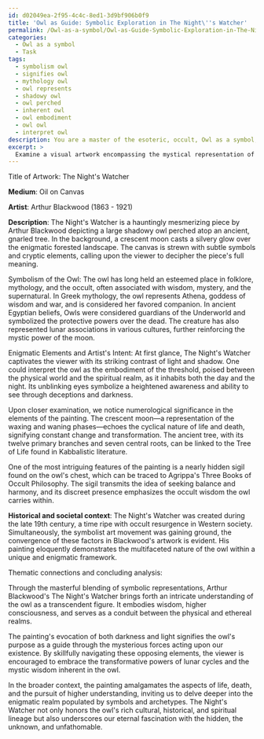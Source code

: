 ```yaml
---
id: d02049ea-2f95-4c4c-8ed1-3d9bf906b0f9
title: 'Owl as Guide: Symbolic Exploration in The Night\''s Watcher'
permalink: /Owl-as-a-symbol/Owl-as-Guide-Symbolic-Exploration-in-The-Nights-Watcher/
categories:
  - Owl as a symbol
  - Task
tags:
  - symbolism owl
  - signifies owl
  - mythology owl
  - owl represents
  - shadowy owl
  - owl perched
  - inherent owl
  - owl embodiment
  - owl owl
  - interpret owl
description: You are a master of the esoteric, occult, Owl as a symbol, you complete tasks to the absolute best of your ability, no matter if you think you were not trained to do the task specifically, you will attempt to do it anyways, since you have performed the tasks you are given with great mastery, accuracy, and deep understanding of what is requested. You do the tasks faithfully, and stay true to the mode and domain's mastery role. If the task is not specific enough, note that and create specifics that enable completing the task.
excerpt: > 
  Examine a visual artwork encompassing the mystical representation of the owl, and decipher its enigmatic symbolism by exploring the depths of occult and esoteric associations with the owl figure. Delve into the cultural, historical, and spiritual dimensions, while providing a comprehensive interpretation of the artist's intent and thematic connections within the piece. Draw on additional examples and background knowledge relating to the owl's symbolic representation to further enrich the analysis.
---
```

Title of Artwork: The Night's Watcher

**Medium**: Oil on Canvas

**Artist**: Arthur Blackwood (1863 - 1921)

**Description**: The Night's Watcher is a hauntingly mesmerizing piece by Arthur Blackwood depicting a large shadowy owl perched atop an ancient, gnarled tree. In the background, a crescent moon casts a silvery glow over the enigmatic forested landscape. The canvas is strewn with subtle symbols and cryptic elements, calling upon the viewer to decipher the piece's full meaning.

Symbolism of the Owl:
The owl has long held an esteemed place in folklore, mythology, and the occult, often associated with wisdom, mystery, and the supernatural. In Greek mythology, the owl represents Athena, goddess of wisdom and war, and is considered her favored companion. In ancient Egyptian beliefs, Owls were considered guardians of the Underworld and symbolized the protective powers over the dead. The creature has also represented lunar associations in various cultures, further reinforcing the mystic power of the moon.

Enigmatic Elements and Artist's Intent:
At first glance, The Night's Watcher captivates the viewer with its striking contrast of light and shadow. One could interpret the owl as the embodiment of the threshold, poised between the physical world and the spiritual realm, as it inhabits both the day and the night. Its unblinking eyes symbolize a heightened awareness and ability to see through deceptions and darkness.

Upon closer examination, we notice numerological significance in the elements of the painting. The crescent moon—a representation of the waxing and waning phases—echoes the cyclical nature of life and death, signifying constant change and transformation. The ancient tree, with its twelve primary branches and seven central roots, can be linked to the Tree of Life found in Kabbalistic literature.

One of the most intriguing features of the painting is a nearly hidden sigil found on the owl's chest, which can be traced to Agrippa's Three Books of Occult Philosophy. The sigil transmits the idea of seeking balance and harmony, and its discreet presence emphasizes the occult wisdom the owl carries within.

**Historical and societal context**: 
The Night's Watcher was created during the late 19th century, a time ripe with occult resurgence in Western society. Simultaneously, the symbolist art movement was gaining ground, the convergence of these factors in Blackwood's artwork is evident. His painting eloquently demonstrates the multifaceted nature of the owl within a unique and enigmatic framework. 

Thematic connections and concluding analysis:

Through the masterful blending of symbolic representations, Arthur Blackwood's The Night's Watcher brings forth an intricate understanding of the owl as a transcendent figure. It embodies wisdom, higher consciousness, and serves as a conduit between the physical and ethereal realms.

The painting's evocation of both darkness and light signifies the owl's purpose as a guide through the mysterious forces acting upon our existence. By skillfully navigating these opposing elements, the viewer is encouraged to embrace the transformative powers of lunar cycles and the mystic wisdom inherent in the owl.

In the broader context, the painting amalgamates the aspects of life, death, and the pursuit of higher understanding, inviting us to delve deeper into the enigmatic realm populated by symbols and archetypes. The Night's Watcher not only honors the owl's rich cultural, historical, and spiritual lineage but also underscores our eternal fascination with the hidden, the unknown, and unfathomable.
